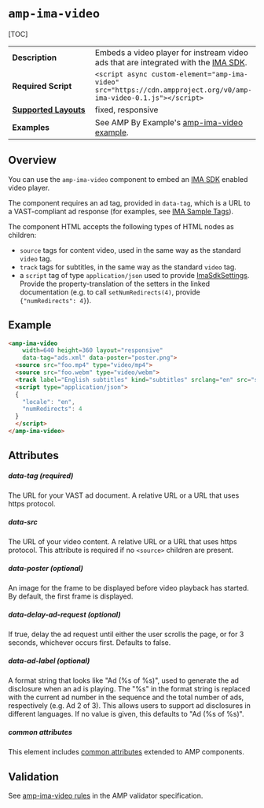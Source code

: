 <!---
Copyright 2017 The AMP HTML Authors. All Rights Reserved.

Licensed under the Apache License, Version 2.0 (the "License");
you may not use this file except in compliance with the License.
You may obtain a copy of the License at

      http://www.apache.org/licenses/LICENSE-2.0

Unless required by applicable law or agreed to in writing, software
distributed under the License is distributed on an "AS-IS" BASIS,
WITHOUT WARRANTIES OR CONDITIONS OF ANY KIND, either express or implied.
See the License for the specific language governing permissions and
limitations under the License.
-->

# <a name="amp-ima-video"></a> `amp-ima-video`

[TOC]

<table>
  <tr>
    <td width="40%"><strong>Description</strong></td>
    <td>Embeds a video player for instream video ads that are integrated with
    the
    <a href="https://developers.google.com/interactive-media-ads/docs/sdks/html5/">IMA SDK</a>.
    </td>
  </tr>
  <tr>
    <td width="40%"><strong>Required Script</strong></td>
    <td><code>&lt;script async custom-element="amp-ima-video" src="https://cdn.ampproject.org/v0/amp-ima-video-0.1.js">&lt;/script></code></td>
  </tr>
  <tr>
    <td class="col-fourty"><strong><a href="https://www.ampproject.org/docs/guides/responsive/control_layout.html">Supported Layouts</a></strong></td>
    <td>fixed, responsive</td>
  </tr>
  <tr>
    <td width="40%"><strong>Examples</strong></td>
    <td>See AMP By Example's <a href="https://ampbyexample.com/components/amp-ima-video/">amp-ima-video example</a>.</td></td>
  </tr>
</table>

## Overview

You can use the `amp-ima-video` component to embed an [IMA SDK](https://developers.google.com/interactive-media-ads/docs/sdks/html5/) enabled video player.

The component requires an ad tag, provided in `data-tag`, which is a URL to a
VAST-compliant ad response (for examples, see
[IMA Sample Tags](https://developers.google.com/interactive-media-ads/docs/sdks/html5/tags)).

The component HTML accepts the following types of HTML nodes as children:
* `source` tags for content video, used in the same way as the standard `video` tag.
* `track` tags for subtitles, in the same way as the standard `video` tag.
* a `script` tag of type `application/json` used to provide [ImaSdkSettings](https://developers.google.com/interactive-media-ads/docs/sdks/html5/v3/apis#ima.ImaSdkSettings). Provide the property-translation of the setters in the linked documentation (e.g. to call `setNumRedirects(4)`, provide `{"numRedirects": 4}`).

## Example

```html
<amp-ima-video
    width=640 height=360 layout="responsive"
    data-tag="ads.xml" data-poster="poster.png">
  <source src="foo.mp4" type="video/mp4">
  <source src="foo.webm" type="video/webm">
  <track label="English subtitles" kind="subtitles" srclang="en" src="subtitles.vtt">
  <script type="application/json">
  {
    "locale": "en",
    "numRedirects": 4
  }
  </script>
</amp-ima-video>
```

## Attributes

##### data-tag (required)

The URL for your VAST ad document. A relative URL or a URL that uses https protocol.

##### data-src

The URL of your video content. A relative URL or a URL that uses https protocol. This attribute is required if no `<source>` children are present.

##### data-poster (optional)

An image for the frame to be displayed before video playback has started. By
default, the first frame is displayed.

##### data-delay-ad-request (optional)

If true, delay the ad request until either the user scrolls the page, or for 3 seconds, whichever occurs first. Defaults to false.

##### data-ad-label (optional)

A format string that looks like "Ad (%s of %s)", used to generate the ad disclosure when an ad is playing. The "%s" in the format string is replaced with the current ad number in the sequence and the total number of ads, respectively (e.g. Ad 2 of 3).  This allows users to support ad disclosures in different languages. If no value is given, this defaults to "Ad (%s of %s)".

##### common attributes

This element includes
[common attributes](https://www.ampproject.org/docs/reference/common_attributes)
extended to AMP components.

## Validation

See [amp-ima-video rules](https://github.com/ampproject/amphtml/blob/master/extensions/amp-ima-video/validator-amp-ima-video.protoascii) in the AMP validator specification.
